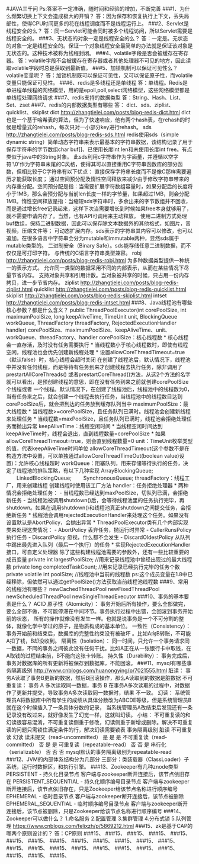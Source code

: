 #JAVA三千问
    Ps:答案不一定准确，随时间和经验的增加，不断完善
###1、为什么频繁切换上下文会造成极大的开销？
    答：因为保存和恢复执行上下文，丢失局部性，使得CPU时间更多的花在线程调度而不是线程运行上。
###2、Servlet是线程安全的么？
    答：同一Servlet可能会同时被多个线程访问，所以Servlet需要是线程安全的。
###3、无状态的对象一定是线程安全的么？
    答：一定是。无状态的对象一定是线程安全的。保证一个对象线程安全最简单的办法就是保证该对象是无状态的。这种技术被称为线程封闭。
###4、volatile字段是否会被缓存在寄存器。
    答：volatile字段不会被缓存在寄存器或者其他处理器不可见的地方，因此读取volatile字段时总是获取到最新值。
###5、加锁机制可以保证可见性么？volatile变量呢？
    答：加锁机制既可以保证可见性，又可以保证原子性，而volatile变量只能保证可见性。
###6、redis是多线程还是单线程
    答：单线程。Redis是单进程单线程的网络模型，用的是epoll,poll,select网络模型，这些网络模型都是单线程处理网络请求
###7、redis支持的数据类型
    答：String、Hash、List、Set、zset
###7、redis的内部数据类型有哪些
    答：
    dict、sds、ziplist、quicklist、skiplist
    dict        http://zhangtielei.com/posts/blog-redis-dict.html
        dict也是一个基于哈希表的算法，但为了快速响应，他有两个hash表，在rehash的时候是增量式的rehash，每次只对一小部分key进行rehash。
    sds         http://zhangtielei.com/posts/blog-redis-sds.html
        redis使用sds（simple dynamic string）简单动态字符串来表示最基本的字符串数据，该结构记录了用于保存字符串的字节数组char buf[]、已使用长度int len和未使用长度int free。有点类似于java中的String对象。
        此sds利用c字符串作为字面量，并遵循以空字符'\0'作为字符串末尾的C风格，使得其可以直接重用C字符串函数库的部分函数，但相比较于C字符串有以下优点：
        直接保存字符串长度而不是像C那样需要遍历才能获取长度；
        通过空间预分配及惰性空间释放来减少由于修改字符串带来的内存重分配。空间预分配是指：当需要扩展字符数组容量时，如果分配后的长度将小于1MB，那么会预分配与当前len长度一样的字节量，如果超过1MB，则会分配1MB。惰性空间释放是指：当缩短sds字符串时，多余出来的字节数组并不回收，而是通过增长free记录起来，这样下次当需要增长到时候如果free本身就够用了，就不需要申请内存了。当然，也有API可调用来主动释放。
        使用二进制方式处理buf数组，保持二进制数据，因此可以保存除文本数据外的其他格式，如图片，音视频，压缩文件等；
        可动态扩展内存。sds表示的字符串其内容可以修改，也可以追加。在很多语言中字符串会分为mutable和immutable两种，显然sds属于mutable类型的。
        二进制安全（Binary Safe）。sds能存储任意二进制数据，而不仅仅是可打印字符。
        与传统的C语言字符串类型兼容。
    robj        http://zhangtielei.com/posts/blog-redis-robj.html
        为多种数据类型提供一种统一的表示方式。
        允许同一类型的数据采用不同的内部表示，从而在某些情况下尽量节省内存。
        支持对象共享和引用计数。当对象被共享的时候，只占用一份内存拷贝，进一步节省内存。
    ziplist     http://zhangtielei.com/posts/blog-redis-ziplist.html
    quicklist   http://zhangtielei.com/posts/blog-redis-quicklist.html
    skiplist    http://zhangtielei.com/posts/blog-redis-skiplist.html
    intset      http://zhangtielei.com/posts/blog-redis-intset.html
###8、Java线程池有哪些核心参数？都是什么含义？
	public ThreadPoolExecutor(int corePoolSize,
                                  int maximumPoolSize,
                                  long keepAliveTime,
                                  TimeUnit unit,
                                  BlockingQueue<Runnable> workQueue,
                                  ThreadFactory threadFactory,
                                  RejectedExecutionHandler handler)
	corePoolSize、maximumPoolSize、keepAliveTime、unit、workQueue、threadFactory、handler
	corePoolSize：核心线程数
		* 核心线程会一直存活，及时没有任务需要执行
		* 当线程数小于核心线程数时，即使有线程空闲，线程池也会优先创建新线程处理
		* 设置allowCoreThreadTimeout=true（默认false）时，核心线程会超时关闭
		在创建了线程池后，默认情况下，线程池中并没有任何线程，而是等待有任务到来才创建线程去执行任务，除非调用了prestartAllCoreThreads()
		或者prestartCoreThread()方法，从这2个方法的名字就可以看出，是预创建线程的意思，即在没有任务到来之前就创建corePoolSize个线程或者
		一个线程。默认情况下，在创建了线程池后，线程池中的线程数为0，当有任务来之后，就会创建一个线程去执行任务，当线程池中的线程数目达到
		corePoolSize后，就会把到达的任务放到缓存队列当中
	maximumPoolSize：最大线程数
		* 当线程数>=corePoolSize，且任务队列已满时。线程池会创建新线程来处理任务
		* 当线程数=maxPoolSize，且任务队列已满时，线程池会拒绝处理任务而抛出异常	
	keepAliveTime：线程空闲时间
		* 当线程空闲时间达到keepAliveTime时，线程会退出，直到线程数量=corePoolSize
		* 如果allowCoreThreadTimeout=true，则会直到线程数量=0
	unit：TimeUnit枚举类型的值，代表keepAliveTime时间单位
	allowCoreThreadTimeout(这个参数不是在构造方法中设置，可以单独通过allowCoreThreadTimeOut(boolean value)设置)：允许核心线程超时
	workQueue：阻塞队列，用来存储等待执行的任务，决定了线程池的排队策略，有以下几种实现
		ArrayBlockingQueue;
	　　LinkedBlockingQueue;
	　　SynchronousQueue;
	threadFactory：线程工厂，用来创建线程
		创建线程时使用该工厂方法
	handler：任务拒绝处理器
		* 两种情况会拒绝处理任务：
			- 当线程数已经达到maxPoolSize，切队列已满，会拒绝新任务
			- 当线程池被调用shutdown()后，会等待线程池里的任务执行完毕，再shutdown。如果在调用shutdown()和线程池真正shutdown之间提交任务，会拒绝新任务
		* 线程池会调用rejectedExecutionHandler来处理这个任务。如果没有设置默认是AbortPolicy，会抛出异常
		* ThreadPoolExecutor类有几个内部实现类来处理这类情况：
			- AbortPolicy 丢弃任务，抛运行时异常
			- CallerRunsPolicy 执行任务
			- DiscardPolicy 忽视，什么都不会发生
			- DiscardOldestPolicy 从队列中踢出最先进入队列（最后一个执行）的任务
		* 实现RejectedExecutionHandler接口，可自定义处理器
	除了这些构建线程池需要的参数外，还有一些比较重要的成员变量
	private int largestPoolSize;   //用来记录线程池中曾经出现过的最大线程数
	private long completedTaskCount;   //用来记录已经执行完毕的任务个数
	private volatile int   poolSize;       //线程池中当前的线程数 ps:这个成员变量在1.8中已经移除，但依然可以通过getPoolSize()方法获取当前线程池线程数
###9、常用的线程池有哪些？
	newCachedThreadPool
    newFixedThreadPool 
    newScheduledThreadPool 
    newSingleThreadExecutor 
###10、事务的基本要素是什么？
	ACID
	原子性（Atomicity）：
		事务开始后所有操作，要么全部做完，要么全部不做，不可能停滞在中间环节。事务执行过程中出错，会回滚到事务开始前的状态，
		所有的操作就像没有发生一样。也就是说事务是一个不可分割的整体，就像化学中学过的原子，是物质构成的基本单位。
    一致性（Consistency）：
    	事务开始前和结束后，数据库的完整性约束没有被破坏 。比如A向B转账，不可能A扣了钱，B却没收到。
    隔离性（Isolation）：
    	同一时间，只允许一个事务请求同一数据，不同的事务之间彼此没有任何干扰。比如A正在从一张银行卡中取钱，在A取钱的过程结束前，B不能向这张卡转账。
    持久性（Durability）：
    	事务完成后，事务对数据库的所有更新将被保存到数据库，不能回滚。
###11、mysql有哪些事务隔离级别
	http://www.cnblogs.com/huanongying/p/7021555.html
	脏读：
		事务A读取了事务B更新的数据，然后B回滚操作，那么A读取到的数据是脏数据
	不可重复读：
		事务 A 多次读取同一数据，事务 B 在事务A多次读取的过程中，对数据作了更新并提交，导致事务A多次读取同一数据时，结果 不一致。
	幻读：
		系统管理员A将数据库中所有学生的成绩从具体分数改为ABCDE等级，但是系统管理员B就在这个时候插入了一条具体分数的记录，
		当系统管理员A改结束后发现还有一条记录没有改过来，就好像发生了幻觉一样，这就叫幻读。
	小结：
		不可重复读的和幻读很容易混淆，不可重复读侧重于修改，幻读侧重于新增或删除。解决不可重复读的问题只需锁住满足条件的行，解决幻读需要锁表
	事务隔离级别					脏读		不可重复读	幻读
    读未提交（read-uncommitted）	是		是			是
    不可重复读（read-committed）	否		是			是
    可重复读（repeatable-read）	否		否			是
    串行化（serializable）		否		否			否
    mysql默认的事务隔离级别为repeatable-read
###12、JVM的内部体系结构分为几部分
	三部分：类装载器（ClassLoader）子系统，运行时数据区，和执行引擎。
###13、Zookeeper有几种znode类型
	PERSISTENT - 持久化目录节点 
    	客户端与zookeeper断开连接后，该节点依旧存在 
    PERSISTENT_SEQUENTIAL - 持久化顺序编号目录节点 
    	客户端与zookeeper断开连接后，该节点依旧存在，只是Zookeeper给该节点名称进行顺序编号 
    EPHEMERAL - 临时目录节点 
    	客户端与zookeeper断开连接后，该节点被删除 
    EPHEMERAL_SEQUENTIAL - 临时顺序编号目录节点 
    	客户端与zookeeper断开连接后，该节点被删除，只是Zookeeper给该节点名称进行顺序编号 
###14、Zookeeper可以做什么？
	1.命名服务   2.配置管理   3.集群管理   4.分布式锁  5.队列管理
	https://www.cnblogs.com/felixzh/p/5869212.html
###15、zk是基于CAP的哪两个原则设计的？
	答：CP原则
###15、
###15、
###15、
###15、
###15、
###15、
###15、
###15、
###15、
###15、
###15、
###15、
###15、
###15、
###15、
###15、
###15、
###15、
###15、
###15、
###15、
###15、
###15、
###15、
	
